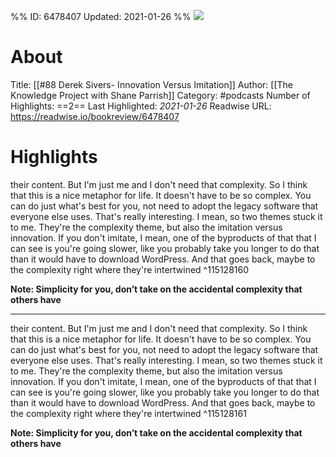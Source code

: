 %%
ID: 6478407
Updated: 2021-01-26
%%
![](https://ssl-static.libsyn.com/p/assets/9/5/b/b/95bb34540c153a79/KP-logo-red-1400px.png)

# About
Title: [[#88 Derek Sivers- Innovation Versus Imitation]]
Author: [[The Knowledge Project with Shane Parrish]]
Category: #podcasts
Number of Highlights: ==2==
Last Highlighted: *2021-01-26*
Readwise URL: https://readwise.io/bookreview/6478407

# Highlights 
their content. But I'm just me and I don't need that complexity. So I think that this is a nice metaphor for life. It doesn't have to be so complex. You can do just what's best for you, not need to adopt the legacy software that everyone else uses. That's really interesting. I mean, so two themes stuck it to me. They're the complexity theme, but also the imitation versus innovation. If you don't imitate, I mean, one of the byproducts of that that I can see is you're going slower, like you probably take you longer to do that than it would have to download WordPress. And that goes back, maybe to the complexity right where they're intertwined  ^115128160

**Note: Simplicity for you, don’t take on the accidental complexity that others have**

---

their content. But I'm just me and I don't need that complexity. So I think that this is a nice metaphor for life. It doesn't have to be so complex. You can do just what's best for you, not need to adopt the legacy software that everyone else uses. That's really interesting. I mean, so two themes stuck it to me. They're the complexity theme, but also the imitation versus innovation. If you don't imitate, I mean, one of the byproducts of that that I can see is you're going slower, like you probably take you longer to do that than it would have to download WordPress. And that goes back, maybe to the complexity right where they're intertwined  ^115128161

**Note: Simplicity for you, don’t take on the accidental complexity that others have**

